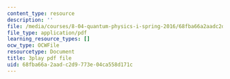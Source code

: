 ```yaml
---
content_type: resource
description: ''
file: /media/courses/8-04-quantum-physics-i-spring-2016/68fba66a2aadc2d9773e04ca558d171c_8abBLKEZLaI.pdf
file_type: application/pdf
learning_resource_types: []
ocw_type: OCWFile
resourcetype: Document
title: 3play pdf file
uid: 68fba66a-2aad-c2d9-773e-04ca558d171c
---
```

